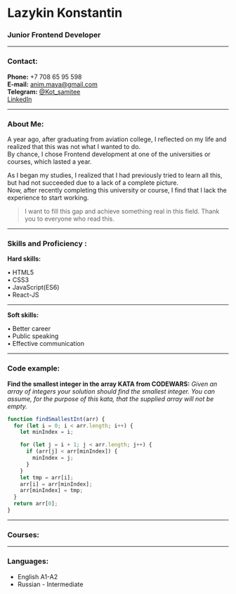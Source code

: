 # Lazykin Konstantin

### Junior Frontend Developer

---

### Contact:

**Phone:** +7 708 65 95 598<br>
**E-mail:** anim.maya@gmail.com<br>
**Telegram:** [@Kot_samitee](https://t.me/Kot_samitee)<br>
[LinkedIn](https://www.linkedin.com/in/konstantin-lazykin-1a0475294/)<br>

---

### About Mе:

A year ago, after graduating from aviation college, I reflected on my life and realized that this was not what I wanted to do.<br>
By chance, I chose Frontend development at one of the universities or courses, which lasted a year.<br>

As I began my studies, I realized that I had previously tried to learn all this,<br>
but had not succeeded due to a lack of a complete picture.<br>
Now, after recently completing this university or course, I find that I lack the experience to start working.<br>

> I want to fill this gap and achieve something real in this field. Thank you to everyone who read this.<br>

---

### Skills and Proficiency :

**Hard skills:**

• HTML5<br>
• CSS3<br>
• JavaScript(ES6)<br>
• React-JS<br>

---

**Soft skills:**

• Better career<br>
• Public speaking<br>
• Effective communication<br>

---

### Code example:

**Find the smallest integer in the array KATA from CODEWARS:**
_Given an array of integers your solution should find the smallest integer.
You can assume, for the purpose of this kata, that the supplied array will not be empty._

```javascript
function findSmallestInt(arr) {
  for (let i = 0; i < arr.length; i++) {
    let minIndex = i;

    for (let j = i + 1; j < arr.length; j++) {
      if (arr[j] < arr[minIndex]) {
        minIndex = j;
      }
    }
    let tmp = arr[i];
    arr[i] = arr[minIndex];
    arr[minIndex] = tmp;
  }
  return arr[0];
}
```

---

### Courses:



---

### Languages:

- English A1-A2
- Russian \- Intermediate
